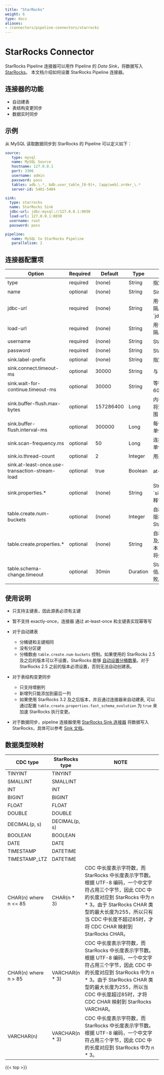 ```yaml
---
title: "StarRocks"
weight: 6
type: docs
aliases:
- /connectors/pipeline-connectors/starrocks
---
```

<!--
Licensed to the Apache Software Foundation (ASF) under one
or more contributor license agreements.  See the NOTICE file
distributed with this work for additional information
regarding copyright ownership.  The ASF licenses this file
to you under the Apache License, Version 2.0 (the
"License"); you may not use this file except in compliance
with the License.  You may obtain a copy of the License at

  http://www.apache.org/licenses/LICENSE-2.0

Unless required by applicable law or agreed to in writing,
software distributed under the License is distributed on an
"AS IS" BASIS, WITHOUT WARRANTIES OR CONDITIONS OF ANY
KIND, either express or implied.  See the License for the
specific language governing permissions and limitations
under the License.
-->

# StarRocks Connector

StarRocks Pipeline 连接器可以用作 Pipeline 的 *Data Sink*，将数据写入[StarRocks](https://github.com/StarRocks/starrocks)。 本文档介绍如何设置 StarRocks Pipeline 连接器。

## 连接器的功能
* 自动建表
* 表结构变更同步
* 数据实时同步

## 示例

从 MySQL 读取数据同步到 StarRocks 的 Pipeline 可以定义如下：

```yaml
source:
   type: mysql
   name: MySQL Source
   hostname: 127.0.0.1
   port: 3306
   username: admin
   password: pass
   tables: adb.\.*, bdb.user_table_[0-9]+, [app|web].order_\.*
   server-id: 5401-5404

sink:
  type: starrocks
  name: StarRocks Sink
  jdbc-url: jdbc:mysql://127.0.0.1:9030
  load-url: 127.0.0.1:8030
  username: root
  password: pass

pipeline:
   name: MySQL to StarRocks Pipeline
   parallelism: 2
```

## 连接器配置项

<div class="highlight">
<table class="colwidths-auto docutils">
   <thead>
      <tr>
        <th class="text-left" style="width: 25%">Option</th>
        <th class="text-left" style="width: 8%">Required</th>
        <th class="text-left" style="width: 7%">Default</th>
        <th class="text-left" style="width: 10%">Type</th>
        <th class="text-left" style="width: 50%">Description</th>
      </tr>
    </thead>
    <tbody>
    <tr>
      <td>type</td>
      <td>required</td>
      <td style="word-wrap: break-word;">(none)</td>
      <td>String</td>
      <td>指定要使用的连接器, 这里需要设置成 <code>'starrocks'</code>.</td>
    </tr>
    <tr>
      <td>name</td>
      <td>optional</td>
      <td style="word-wrap: break-word;">(none)</td>
      <td>String</td>
      <td>Sink 的名称.</td>
    </tr>
    <tr>
      <td>jdbc-url</td>
      <td>required</td>
      <td style="word-wrap: break-word;">(none)</td>
      <td>String</td>
      <td>用于访问 FE 节点上的 MySQL 服务器。多个地址用英文逗号（,）分隔。格式：`jdbc:mysql://fe_host1:fe_query_port1,fe_host2:fe_query_port2`。</td>
    </tr>
    <tr>
      <td>load-url</td>
      <td>required</td>
      <td style="word-wrap: break-word;">(none)</td>
      <td>String</td>
      <td>用于访问 FE 节点上的 HTTP 服务器。多个地址用英文分号（;）分隔。格式：`fe_host1:fe_http_port1;fe_host2:fe_http_port2`。</td>
    </tr>
    <tr>
      <td>username</td>
      <td>required</td>
      <td style="word-wrap: break-word;">(none)</td>
      <td>String</td>
      <td>StarRocks 集群的用户名。</td>
    </tr>
    <tr>
      <td>password</td>
      <td>required</td>
      <td style="word-wrap: break-word;">(none)</td>
      <td>String</td>
      <td>StarRocks 集群的用户密码。</td>
    </tr>
    <tr>
      <td>sink.label-prefix</td>
      <td>optional</td>
      <td style="word-wrap: break-word;">(none)</td>
      <td>String</td>
      <td>指定 Stream Load 使用的 label 前缀。</td>
    </tr>
    <tr>
      <td>sink.connect.timeout-ms</td>
      <td>optional</td>
      <td style="word-wrap: break-word;">30000</td>
      <td>String</td>
      <td>与 FE 建立 HTTP 连接的超时时间。取值范围：[100, 60000]。</td>
    </tr>
    <tr>
      <td>sink.wait-for-continue.timeout-ms</td>
      <td>optional</td>
      <td style="word-wrap: break-word;">30000</td>
      <td>String</td>
      <td>等待 FE HTTP 100-continue 应答的超时时间。取值范围：[3000, 60000]。</td>
    </tr>
    <tr>
      <td>sink.buffer-flush.max-bytes</td>
      <td>optional</td>
      <td style="word-wrap: break-word;">157286400</td>
      <td>Long</td>
      <td>内存中缓冲的数据量大小，缓冲区由所有导入的表共享，达到阈值后将选择一个或多个表的数据写入到StarRocks。
          达到阈值后取值范围：[64MB, 10GB]。</td>
    </tr>
    <tr>
      <td>sink.buffer-flush.interval-ms</td>
      <td>optional</td>
      <td style="word-wrap: break-word;">300000</td>
      <td>Long</td>
      <td>每个表缓冲数据发送的间隔，用于控制数据写入 StarRocks 的延迟。单位是毫秒，取值范围：[1000, 3600000]。</td>
    </tr>
    <tr>
      <td>sink.scan-frequency.ms</td>
      <td>optional</td>
      <td style="word-wrap: break-word;">50</td>
      <td>Long</td>
      <td>连接器会定期检查每个表是否到达发送间隔，该配置控制检查频率，单位为毫秒。</td>
    </tr>
    <tr>
      <td>sink.io.thread-count</td>
      <td>optional</td>
      <td style="word-wrap: break-word;">2</td>
      <td>Integer</td>
      <td>用来执行 Stream Load 的线程数，不同表之间的导入可以并发执行。</td>
    </tr>
    <tr>
      <td>sink.at-least-once.use-transaction-stream-load</td>
      <td>optional</td>
      <td style="word-wrap: break-word;">true</td>
      <td>Boolean</td>
      <td>at-least-once 下是否使用 transaction stream load。</td>
    </tr>
    <tr>
      <td>sink.properties.*</td>
      <td>optional</td>
      <td style="word-wrap: break-word;">(none)</td>
      <td>String</td>
      <td>Stream Load 的参数，控制 Stream Load 导入行为。例如 参数 `sink.properties.timeout` 用来控制导入的超时时间。
            全部参数和解释请参考 <a href="https://docs.starrocks.io/zh/docs/sql-reference/sql-statements/data-manipulation/STREAM_LOAD">
            STREAM LOAD</a>。</td>
    </tr>
    <tr>
      <td>table.create.num-buckets</td>
      <td>optional</td>
      <td style="word-wrap: break-word;">(none)</td>
      <td>Integer</td>
      <td>自动创建 StarRocks 表时使用的桶数。对于 StarRocks 2.5 及之后的版本可以不设置，StarRocks 将会
          <a href="https://docs.starrocks.io/zh/docs/table_design/Data_distribution/#%E7%A1%AE%E5%AE%9A%E5%88%86%E6%A1%B6%E6%95%B0%E9%87%8F">
          自动设置分桶数量</a>；对于 StarRocks 2.5 之前的版本必须设置。</td>
    </tr>
    <tr>
      <td>table.create.properties.*</td>
      <td>optional</td>
      <td style="word-wrap: break-word;">(none)</td>
      <td>String</td>
      <td>自动创建 StarRocks 表时使用的属性。比如: 如果使用 StarRocks 3.2 及之后的版本，<code>'table.create.properties.fast_schema_evolution' = 'true'</code>
          将会打开 fast schema evolution 功能。 更多信息请参考 
          <a href="https://docs.starrocks.io/zh/docs/table_design/table_types/primary_key_table/">主键模型</a>。</td> 
    </tr>
    <tr>
      <td>table.schema-change.timeout</td>
      <td>optional</td>
      <td style="word-wrap: break-word;">30min</td>
      <td>Duration</td>
      <td>StarRocks 侧执行 schema change 的超时时间，必须是秒的整数倍。超时后 StarRocks 将会取消 schema change，从而导致作业失败。</td>
    </tr>
    </tbody>
</table>    
</div>

## 使用说明

* 只支持主键表，因此源表必须有主键

* 暂不支持 exactly-once，连接器 通过 at-least-once 和主键表实现幂等写

* 对于自动建表
  * 分桶键和主键相同
  * 没有分区键
  * 分桶数由 `table.create.num-buckets` 控制。如果使用的 StarRocks 2.5 及之后的版本可以不设置，StarRocks 能够
    <a href="https://docs.starrocks.io/zh/docs/table_design/Data_distribution/#%E7%A1%AE%E5%AE%9A%E5%88%86%E6%A1%B6%E6%95%B0%E9%87%8F">
    自动设置分桶数量</a>。对于 StarRocks 2.5 之前的版本必须设置，否则无法自动创建表。

* 对于表结构变更同步
  * 只支持增删列
  * 新增列只能添加到最后一列
  * 如果使用 StarRocks 3.2 及之后版本，并且通过连接器来自动建表, 可以通过配置 `table.create.properties.fast_schema_evolution` 为 `true`
    来加速 StarRocks 执行变更。

* 对于数据同步，pipeline 连接器使用 [StarRocks Sink 连接器](https://github.com/StarRocks/starrocks-connector-for-apache-flink)
  将数据写入 StarRocks，具体可以参考 [Sink 文档](https://github.com/StarRocks/starrocks-connector-for-apache-flink/blob/main/docs/content/connector-sink.md)。

## 数据类型映射
<div class="wy-table-responsive">
<table class="colwidths-auto docutils">
    <thead>
      <tr>
        <th class="text-left">CDC type</th>
        <th class="text-left">StarRocks type</th>
        <th class="text-left" style="width:60%;">NOTE</th>
      </tr>
    </thead>
    <tbody>
    <tr>
      <td>TINYINT</td>
      <td>TINYINT</td>
      <td></td>
    </tr>
    <tr>
      <td>SMALLINT</td>
      <td>SMALLINT</td>
      <td></td>
    </tr>
    <tr>
      <td>INT</td>
      <td>INT</td>
      <td></td>
    </tr>
    <tr>
      <td>BIGINT</td>
      <td>BIGINT</td>
      <td></td>
    </tr>
    <tr>
      <td>FLOAT</td>
      <td>FLOAT</td>
      <td></td>
    </tr>
    <tr>
      <td>DOUBLE</td>
      <td>DOUBLE</td>
      <td></td>
    </tr>
    <tr>
      <td>DECIMAL(p, s)</td>
      <td>DECIMAL(p, s)</td>
      <td></td>
    </tr>
    <tr>
      <td>BOOLEAN</td>
      <td>BOOLEAN</td>
      <td></td>
    </tr>
    <tr>
      <td>DATE</td>
      <td>DATE</td>
      <td></td>
    </tr>
    <tr>
      <td>TIMESTAMP</td>
      <td>DATETIME</td>
      <td></td>
    </tr>
    <tr>
      <td>TIMESTAMP_LTZ</td>
      <td>DATETIME</td>
      <td></td>
    </tr>
    <tr>
      <td>CHAR(n) where n <= 85</td>
      <td>CHAR(n * 3)</td>
      <td>CDC 中长度表示字符数，而 StarRocks 中长度表示字节数。根据 UTF-8 编码，一个中文字符占用三个字节，因此 CDC 中的长度对应到 StarRocks
          中为 n * 3。由于 StarRocks CHAR 类型的最大长度为255，所以只有当 CDC 中长度不超过85时，才将 CDC CHAR 映射到 StarRocks CHAR。</td>
    </tr>
    <tr>
      <td>CHAR(n) where n > 85</td>
      <td>VARCHAR(n * 3)</td>
      <td>CDC 中长度表示字符数，而 StarRocks 中长度表示字节数。根据 UTF-8 编码，一个中文字符占用三个字节，因此 CDC 中的长度对应到 StarRocks
          中为 n * 3。由于 StarRocks CHAR 类型的最大长度为255，所以当 CDC 中长度超过85时，才将 CDC CHAR 映射到 StarRocks VARCHAR。</td>
    </tr>
    <tr>
      <td>VARCHAR(n)</td>
      <td>VARCHAR(n * 3)</td>
      <td>CDC 中长度表示字符数，而 StarRocks 中长度表示字节数。根据 UTF-8 编码，一个中文字符占用三个字节，因此 CDC 中的长度对应到 StarRocks
          中为 n * 3。</td>
    </tr>
    </tbody>
</table>
</div>

{{< top >}}
